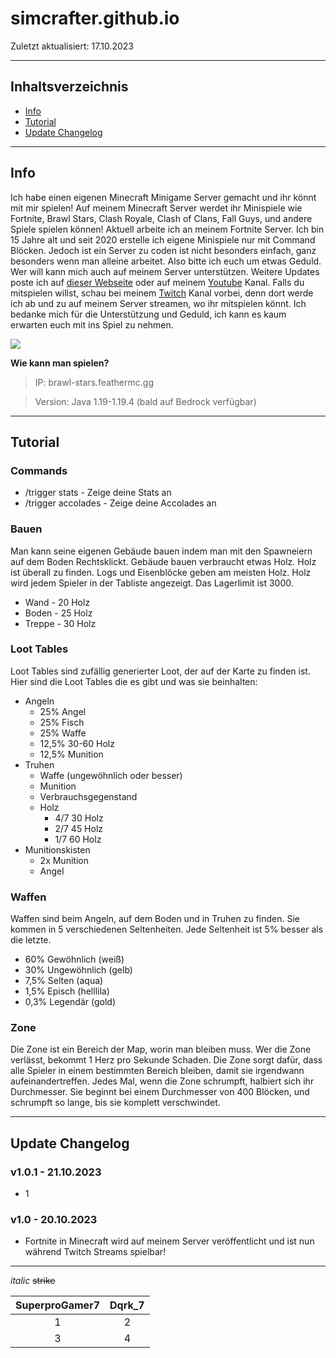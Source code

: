 # simcrafter.github.io
Zuletzt aktualisiert: 17.10.2023

___
## Inhaltsverzeichnis
+ [Info](#info)
+ [Tutorial](#tutorial)
+ [Update Changelog](#update-changelog)
  
___
## Info
Ich habe einen eigenen Minecraft Minigame Server gemacht und ihr könnt mit mir spielen! Auf meinem Minecraft Server werdet ihr Minispiele wie Fortnite, Brawl Stars, Clash Royale, Clash of Clans, Fall Guys, und andere Spiele spielen können! Aktuell arbeite ich an meinem Fortnite Server. Ich bin 15 Jahre alt und seit 2020 erstelle ich eigene Minispiele nur mit Command Blöcken. Jedoch ist ein Server zu coden ist nicht besonders einfach, ganz besonders wenn man alleine arbeitet. Also bitte ich euch um etwas Geduld. Wer will kann mich auch auf meinem Server unterstützen. Weitere Updates poste ich auf [dieser Webseite]() oder auf meinem [Youtube](https://youtube.com/@simcrafter) Kanal. Falls du mitspielen willst, schau bei meinem [Twitch](https://twitch.tv/simcrafter_) Kanal vorbei, denn dort werde ich ab und zu auf meinem Server streamen, wo ihr mitspielen könnt. Ich bedanke mich für die Unterstützung und Geduld, ich kann es kaum erwarten euch mit ins Spiel zu nehmen.

![](https://static-cdn.jtvnw.net/jtv_user_pictures/d901ad57-2915-4bf4-8a01-066dd310e27f-profile_image-70x70.png)

**Wie kann man spielen?**
> IP: brawl-stars.feathermc.gg

> Version: Java 1.19-1.19.4 (bald auf Bedrock verfügbar)

___
## Tutorial
### Commands
+ /trigger stats - Zeige deine Stats an
+ /trigger accolades - Zeige deine Accolades an

### Bauen
Man kann seine eigenen Gebäude bauen indem man mit den Spawneiern auf dem Boden Rechtsklickt. Gebäude bauen verbraucht etwas Holz. Holz ist überall zu finden. Logs und Eisenblöcke geben am meisten Holz. Holz wird jedem Spieler in der Tabliste angezeigt. Das Lagerlimit ist 3000.
+ Wand - 20 Holz
+ Boden - 25 Holz
+ Treppe - 30 Holz

### Loot Tables
Loot Tables sind zufällig generierter Loot, der auf der Karte zu finden ist. Hier sind die Loot Tables die es gibt und was sie beinhalten:
+ Angeln
  + 25% Angel
  + 25% Fisch
  + 25% Waffe
  + 12,5% 30-60 Holz
  + 12,5% Munition
+ Truhen
  + Waffe (ungewöhnlich oder besser)
  + Munition
  + Verbrauchsgegenstand
  + Holz
    + 4/7 30 Holz
    + 2/7 45 Holz
    + 1/7 60 Holz
+ Munitionskisten
  + 2x Munition
  + Angel

### Waffen
Waffen sind beim Angeln, auf dem Boden und in Truhen zu finden. Sie kommen in 5 verschiedenen Seltenheiten. Jede Seltenheit ist 5% besser als die letzte.
+ 60% Gewöhnlich (weiß)
+ 30% Ungewöhnlich (gelb)
+ 7,5% Selten (aqua)
+ 1,5% Episch (helllila)
+ 0,3% Legendär (gold)

### Zone
Die Zone ist ein Bereich der Map, worin man bleiben muss. Wer die Zone verlässt, bekommt 1 Herz pro Sekunde Schaden. Die Zone sorgt dafür, dass alle Spieler in einem bestimmten Bereich bleiben, damit sie irgendwann aufeinandertreffen. Jedes Mal, wenn die Zone schrumpft, halbiert sich ihr Durchmesser. Sie beginnt bei einem Durchmesser von 400 Blöcken, und schrumpft so lange, bis sie komplett verschwindet.

___
## Update Changelog
### v1.0.1 - 21.10.2023
+ 1
### v1.0 - 20.10.2023
+ Fortnite in Minecraft wird auf meinem Server veröffentlicht und ist nun während Twitch Streams spielbar!

___

*italic*
~~strike~~

|SuperproGamer7|Dqrk_7|
|:------------:|:----:|
|1|2|
|3|4|
